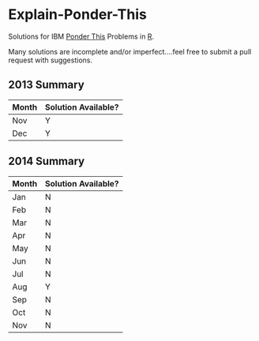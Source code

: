 # Explain-Ponder-This

Solutions for IBM [Ponder This](http://domino.research.ibm.com/Comm/wwwr_ponder.nsf/pages/index.html) Problems in [R](http://www.r-project.org/).

Many solutions are incomplete and/or imperfect....feel free to submit a pull request with suggestions.

## 2013 Summary

| Month         | Solution Available? | 
| ------------- | ------------------- |
| Nov           | Y |
| Dec           | Y |

## 2014 Summary

| Month         | Solution Available? | 
| ------------- | ------------------- |
| Jan           | N |
| Feb           | N |
| Mar           | N |
| Apr           | N |
| May           | N |
| Jun           | N |
| Jul           | N |
| Aug           | Y |
| Sep           | N |
| Oct           | N |
| Nov           | N |
